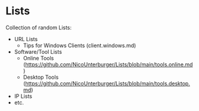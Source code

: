 # Lists 
Collection of random Lists:
- URL Lists
  - Tips for Windows Clients (client.windows.md)
- Software/Tool Lists
  - Online Tools (https://github.com/NicoUnterburger/Lists/blob/main/tools.online.md)
  - Desktop Tools (https://github.com/NicoUnterburger/Lists/blob/main/tools.desktop.md)
- IP Lists
- etc.
